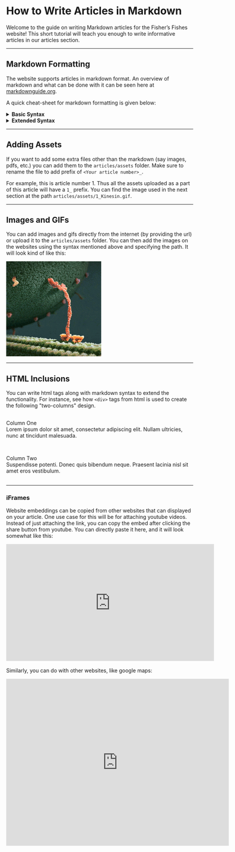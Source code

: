 # How to Write Articles in Markdown

Welcome to the guide on writing Markdown articles for the Fisher’s Fishes website! This short tutorial will teach you enough to write informative articles in our articles section.

---

## Markdown Formatting

The website supports articles in markdown format. An overview of markdown and what can be done with it can be seen here at [markdownguide.org](https://www.markdownguide.org/getting-started/).

A quick cheat-sheet for markdown formatting is given below:

<details>
<summary><strong>Basic Syntax</strong></summary>

| Element | Markdown Syntax |
|---------|----------------|
| Heading | `# H1`<br>`## H2`<br>`### H3` |
| Bold | `**bold text**` |
| Italic | `*italicized text*` |
| Blockquote | `> blockquote` |
| Ordered List | `1. First item`<br>`2. Second item`<br>`3. Third item` |
| Unordered List | `- First item`<br>`- Second item`<br>`- Third item` |
| Code | `` `code` `` |
| Horizontal Rule | `---` |
| Link | `[title](https://www.example.com)` |
| Image | `![alt text](image.jpg)` |

</details>

<details>
<summary><strong>Extended Syntax</strong></summary>

| Element | Markdown Syntax |
|---------|----------------|
| Table | ```\| Syntax \| Description \|```<br>```\| ----------- \| ----------- \|```<br>```\| Header \| Title \|```<br>```\| Paragraph \| Text \|``` |
| Fenced Code Block | ``````` ```{   "firstName": "John",   "lastName": "Smith",   "age": 25 } ``` ``````|
| Footnote | `Here's a sentence with a footnote. [^1]`<br>`[^1]: This is the footnote.` |
| Heading ID | `### My Great Heading {#custom-id}` |
| Definition List | `term : definition` |
| Strikethrough | `~~The world is flat.~~` |
| Task List | `- [x] Write the press release`<br>`- [ ] Update the website`<br>`- [ ] Contact the media` |
| Emoji | `That is so funny! :joy:` |
| Highlight | `I need to highlight these ==very important words==.` |
| Subscript | `H~2~O` |
| Superscript | `X^2^` |

</details>

---

## Adding Assets

If you want to add some extra files other than the markdown (say images, pdfs, etc.) you can add them to the `articles/assets` folder. Make sure to rename the file to add prefix of `<Your article number>_`. 

For example, this is article number 1. Thus all the assets uploaded as a part of this article will have a `1_` prefix. You can find the image used in the next section at the path `articles/assets/1_Kinesin.gif`.

---

## Images and GIFs

You can add images and gifs directly from the internet (by providing the url) or upload it to the `articles/assets` folder. You can then add the images on the websites using the syntax mentioned above and specifying the path. It will look kind of like this:

![Kinesin](/articles/assets/1_Kinesin.gif)

---

## HTML Inclusions

You can write html tags along with markdown syntax to extend the functionality. For instance, see how `<div>` tags from html is used to create the following "two-columns" design. 

<div style="display: flex; flex-wrap: wrap; gap: 1rem; margin: 1rem 0;">
  <div style="flex: 1; min-width: 250px;">
    <p>Column One<br/>Lorem ipsum dolor sit amet, consectetur adipiscing elit. Nullam ultricies, nunc at tincidunt malesuada.</p>
  </div>
  <div style="flex: 1; min-width: 250px;">
    <p>Column Two<br/>Suspendisse potenti. Donec quis bibendum neque. Praesent lacinia nisl sit amet eros vestibulum. </p>
  </div>
</div>

---

### iFrames

Website embeddings can be copied from other websites that can displayed on your article. One use case for this will be for attaching youtube videos. Instead of just attaching the link, you can copy the embed after clicking the share button from youtube. You can directly paste it here, and it will look somewhat like this:

<iframe width="560" height="315" src="https://www.youtube.com/embed/fXW-QjBsruE?si=2TS_muHgrGTrQqa3" title="YouTube video player" frameborder="0" allow="accelerometer; autoplay; clipboard-write; encrypted-media; gyroscope; picture-in-picture; web-share" referrerpolicy="strict-origin-when-cross-origin" allowfullscreen></iframe>

Similarly, you can do with other websites, like google maps:

<iframe src="https://www.google.com/maps/embed?pb=!1m18!1m12!1m3!1d3745.0936016853852!2d85.68355561095348!3d20.171827881193533!2m3!1f0!2f0!3f0!3m2!1i1024!2i768!4f13.1!3m3!1m2!1s0x3a19aea7a433ea4b%3A0x455d13f7d6284a15!2sNational%20Institute%20of%20Science%20Education%20and%20Research!5e0!3m2!1sen!2sin!4v1747838759724!5m2!1sen!2sin" width="600" height="450" style="border:0;" allowfullscreen="" loading="lazy" referrerpolicy="no-referrer-when-downgrade"></iframe>